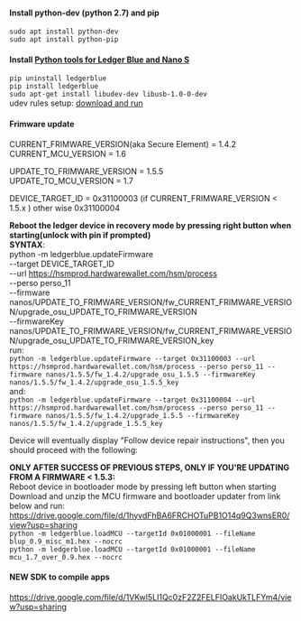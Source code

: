 #### Install python-dev (python 2.7) and pip<br/>
`sudo apt install python-dev`<br/>
`sudo apt install python-pip`


#### Install [Python tools for Ledger Blue and Nano S](https://github.com/LedgerHQ/blue-loader-python)<br/>
`pip uninstall ledgerblue`<br/>
`pip install ledgerblue`<br/>
`sudo apt-get install libudev-dev libusb-1.0-0-dev`<br/>
udev rules setup: [download and run](https://github.com/LedgerHQ/udev-rules/blob/master/add_udev_rules.sh)

#### Frimware update<br/>
CURRENT_FRIMWARE_VERSION(aka Secure Element) = 1.4.2<br/>
CURRENT_MCU_VERSION = 1.6<br/>

UPDATE_TO_FRIMWARE_VERSION = 1.5.5<br/>
UPDATE_TO_MCU_VERSION = 1.7<br/>

DEVICE_TARGET_ID = 0x31100003 (if CURRENT_FRIMWARE_VERSION < 1.5.x ) other wise 0x31100004<br/>

**Reboot the ledger device in recovery mode by pressing right button when starting(unlock with pin if prompted)**<br/>
**SYNTAX**:<br/> 
python -m ledgerblue.updateFirmware<br/>
--target DEVICE_TARGET_ID<br/>
--url https://hsmprod.hardwarewallet.com/hsm/process<br/>
--perso perso_11<br/>
--firmware nanos/UPDATE_TO_FRIMWARE_VERSION/fw_CURRENT_FRIMWARE_VERSION/upgrade_osu_UPDATE_TO_FRIMWARE_VERSION<br/>
--firmwareKey nanos/UPDATE_TO_FRIMWARE_VERSION/fw_CURRENT_FRIMWARE_VERSION/upgrade_osu_UPDATE_TO_FRIMWARE_VERSION_key<br/>
run:<br/>
`python -m ledgerblue.updateFirmware --target 0x31100003 --url https://hsmprod.hardwarewallet.com/hsm/process --perso perso_11 --firmware nanos/1.5.5/fw_1.4.2/upgrade_osu_1.5.5 --firmwareKey nanos/1.5.5/fw_1.4.2/upgrade_osu_1.5.5_key`<br/>
and:<br/>
`python -m ledgerblue.updateFirmware --target 0x31100004 --url https://hsmprod.hardwarewallet.com/hsm/process --perso perso_11 --firmware nanos/1.5.5/fw_1.4.2/upgrade_1.5.5 --firmwareKey nanos/1.5.5/fw_1.4.2/upgrade_1.5.5_key`<br/>

Device will eventually display "Follow device repair instructions", then you should proceed with the following:<br/>

**ONLY AFTER SUCCESS OF PREVIOUS STEPS, ONLY IF YOU'RE UPDATING FROM A FIRMWARE < 1.5.3:**<br/>
Reboot device in bootloader mode by pressing left button when starting<br/>
Download and unzip the MCU firmware and bootloader updater from link below and run:<br/>
https://drive.google.com/file/d/1hyvdFhBA6FRCHOTuPB1O14q9Q3wnsER0/view?usp=sharing<br/>
`python -m ledgerblue.loadMCU --targetId 0x01000001 --fileName blup_0.9_misc_m1.hex --nocrc`<br/>
`python -m ledgerblue.loadMCU --targetId 0x01000001 --fileName mcu_1.7_over_0.9.hex --nocrc`<br/>

#### NEW SDK to compile apps<br/>
https://drive.google.com/file/d/1VKwl5LI1Qc0zF2Z2FELFIOakUkTLFYm4/view?usp=sharing
